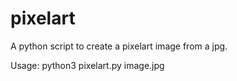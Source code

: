# pixelart
A python script to create a pixelart image from a jpg.

Usage: python3 pixelart.py image.jpg

